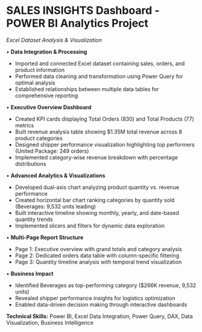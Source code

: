 # SALES INSIGHTS Dashboard - POWER BI Analytics Project
*Excel Dataset Analysis & Visualization*

• **Data Integration & Processing**
  - Imported and connected Excel dataset containing sales, orders, and product information
  - Performed data cleaning and transformation using Power Query for optimal analysis
  - Established relationships between multiple data tables for comprehensive reporting

• **Executive Overview Dashboard**
  - Created KPI cards displaying Total Orders (830) and Total Products (77) metrics
  - Built revenue analysis table showing $1.35M total revenue across 8 product categories
  - Designed shipper performance visualization highlighting top performers (United Package: 249 orders)
  - Implemented category-wise revenue breakdown with percentage distributions

• **Advanced Analytics & Visualizations**
  - Developed dual-axis chart analyzing product quantity vs. revenue performance
  - Created horizontal bar chart ranking categories by quantity sold (Beverages: 9,532 units leading)
  - Built interactive timeline showing monthly, yearly, and date-based quantity trends
  - Implemented slicers and filters for dynamic data exploration

• **Multi-Page Report Structure**
  - Page 1: Executive overview with grand totals and category analysis
  - Page 2: Dedicated orders data table with column-specific filtering
  - Page 3: Quantity timeline analysis with temporal trend visualization

• **Business Impact**
  - Identified Beverages as top-performing category ($266K revenue, 9,532 units)
  - Revealed shipper performance insights for logistics optimization
  - Enabled data-driven decision making through interactive dashboards

**Technical Skills:** Power BI, Excel Data Integration, Power Query, DAX, Data Visualization, Business Intelligence
